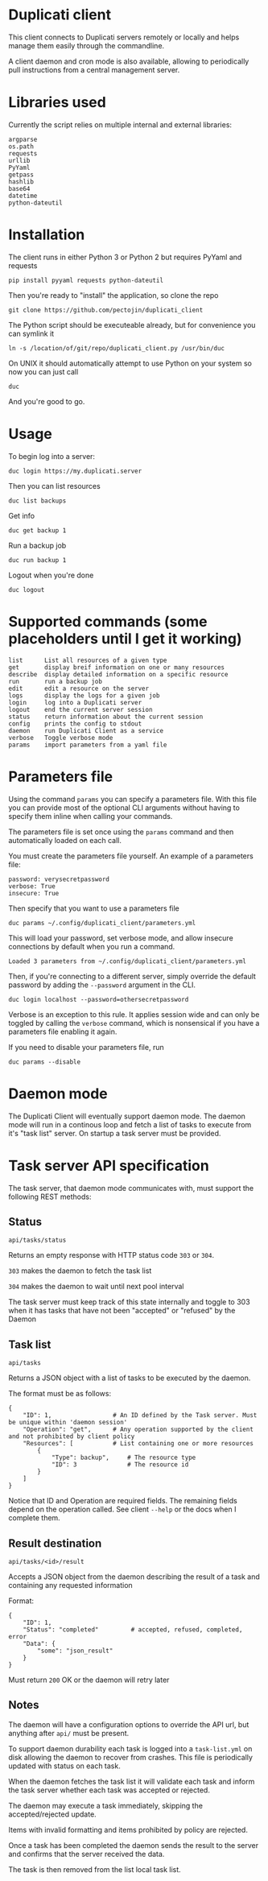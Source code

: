 # Duplicati client
This client connects to Duplicati servers remotely or locally and helps manage them easily through the commandline.

A client daemon and cron mode is also available, allowing to periodically pull instructions from a central management server.

# Libraries used
Currently the script relies on multiple internal and external libraries:

    argparse
    os.path
    requests
    urllib
    PyYaml
    getpass
    hashlib
    base64
    datetime
    python-dateutil

# Installation
The client runs in either Python 3 or Python 2 but requires PyYaml and requests

    pip install pyyaml requests python-dateutil
Then you're ready to "install" the application, so clone the repo

    git clone https://github.com/pectojin/duplicati_client
The Python script should be executeable already, but for convenience you can symlink it

    ln -s /location/of/git/repo/duplicati_client.py /usr/bin/duc
On UNIX it should automatically attempt to use Python on your system so now you can just call

    duc
And you're good to go. 

# Usage
To begin log into a server:

    duc login https://my.duplicati.server
Then you can list resources

    duc list backups
Get info

    duc get backup 1
Run a backup job

    duc run backup 1
Logout when you're done

    duc logout

# Supported commands (some placeholders until I get it working)
    list      List all resources of a given type
    get       display breif information on one or many resources
    describe  display detailed information on a specific resource
    run       run a backup job
    edit      edit a resource on the server
    logs      display the logs for a given job
    login     log into a Duplicati server
    logout    end the current server session
    status    return information about the current session
    config    prints the config to stdout
    daemon    run Duplicati Client as a service
    verbose   Toggle verbose mode
    params    import parameters from a yaml file

# Parameters file
Using the command `params` you can specify a parameters file. With this file you can provide most of the optional CLI arguments without having to specify them inline when calling your commands.

The parameters file is set once using the `params` command and then automatically loaded on each call.

You must create the parameters file yourself. An example of a parameters file:
    
    password: verysecretpassword
    verbose: True
    insecure: True

Then specify that you want to use a parameters file

    duc params ~/.config/duplicati_client/parameters.yml

This will load your password, set verbose mode, and allow insecure connections by default when you run a command.

    Loaded 3 parameters from ~/.config/duplicati_client/parameters.yml

Then, if you're connecting to a different server, simply override the default password by adding the `--password` argument in the CLI.

    duc login localhost --password=othersecretpassword

Verbose is an exception to this rule. It applies session wide and can only be toggled by calling the `verbose` command, which is nonsensical if you have a parameters file enabling it again.

If you need to disable your parameters file, run

    duc params --disable


# Daemon mode
The Duplicati Client will eventually support daemon mode. The daemon mode will run in a continous loop and fetch a list of tasks to execute from it's "task list" server. On startup a task server must be provided.

# Task server API specification
The task server, that daemon mode communicates with, must support the following REST methods:

## Status
    api/tasks/status
Returns an empty response with HTTP status code `303` or `304`.

`303` makes the daemon to fetch the task list

`304` makes the daemon to wait until next pool interval

The task server must keep track of this state internally and toggle to 303 when it has tasks that have not been "accepted" or "refused" by the Daemon

## Task list
    api/tasks
Returns a JSON object with a list of tasks to be executed by the daemon.

The format must be as follows:

    {
        "ID": 1,                 # An ID defined by the Task server. Must be unique within 'daemon session'
        "Operation": "get",      # Any operation supported by the client and not prohibited by client policy
        "Resources": [           # List containing one or more resources
            {
                "Type": backup",     # The resource type
                "ID": 3              # The resource id
            }
        ]
    }
Notice that ID and Operation are required fields. The remaining fields depend on the operation called. See client `--help` or the docs when I complete them.

## Result destination
    api/tasks/<id>/result
Accepts a JSON object from the daemon describing the result of a task and containing any requested information

Format:

    {
        "ID": 1,
        "Status": "completed"         # accepted, refused, completed, error
        "Data": {
            "some": "json_result"
        }
    }

Must return `200` OK or the daemon will retry later

## Notes
The daemon will have a configuration options to override the API url, but anything after `api/` must be present.

To support daemon durability each task is logged into a `task-list.yml` on disk allowing the daemon to recover from crashes. This file is periodically updated with status on each task. 

When the daemon fetches the task list it will validate each task and inform the task server whether each task was accepted or rejected. 

The daemon may execute a task immediately, skipping the accepted/rejected update.

Items with invalid formatting and items prohibited by policy are rejected.

Once a task has been completed the daemon sends the result to the server and confirms that the server received the data. 

The task is then removed from the list local task list.

